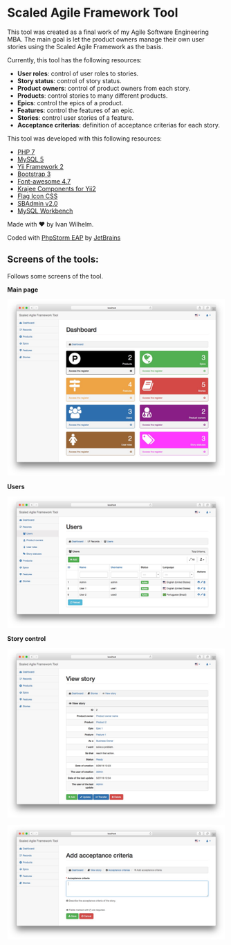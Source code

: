 Scaled Agile Framework Tool
=============================================================================

This tool was created as a final work of my Agile Software Engineering MBA.
The main goal is let the product owners manage their own user stories using the Scaled Agile Framework as the basis.

Currently, this tool has the following resources:

 - **User roles**: control of user roles to stories.
 - **Story status**: control of story status.
 - **Product owners**: control of product owners from each story.
 - **Products**: control stories to many different products.
 - **Epics**: control the epics of a product.
 - **Features**: control the features of an epic.
 - **Stories**: control user stories of a feature.
 - **Acceptance criterias**: definition of acceptance criterias for each story.
 
This tool was developed with this following resources:

 - [PHP 7](http://www.php.net)
 - [MySQL 5](http://www.mysql.com)
 - [Yii Framework 2](http://www.yiiframework.net)
 - [Bootstrap 3](http://getbootstrap.com)
 - [Font-awesome 4.7](http://fontawesome.io)
 - [Krajee Components for Yii2](http://demos.krajee.com)
 - [Flag Icon CSS](http://flag-icon-css.lip.is)
 - [SBAdmin v2.0](https://startbootstrap.com/template-overviews/sb-admin-2/)
 - [MySQL Workbench](https://www.mysql.com/products/workbench/)

Made with &hearts; by Ivan Wilhelm.

Coded with [PhpStorm EAP](https://www.jetbrains.com/phpstorm/eap/) by [JetBrains](https://www.jetbrains.com/)

Screens of the tools:
--------------------

Follows some screens of the tool.

**Main page**

![](img/dashboard.jpg)

**Users**

![](img/users.jpg)

**Story control**

![](img/story.jpg)

![](img/acceptance_criteria.jpg)